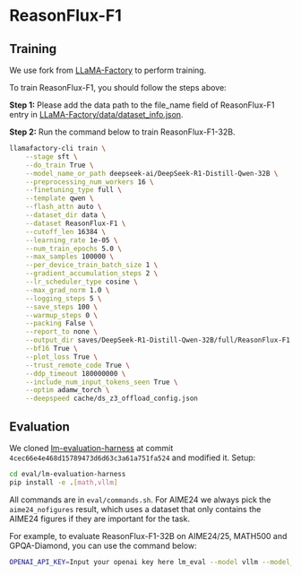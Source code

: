 # ReasonFlux-F1

## Training

We use fork from [LLaMA-Factory](https://github.com/hiyouga/LLaMA-Factory) to perform training.

To train ReasonFlux-F1, you should follow the steps above:

**Step 1:** Please add the data path to the file_name field of ReasonFlux-F1 entry in [LLaMA-Factory/data/dataset_info.json](./LLaMA-Factory/data/dataset_info.json).

**Step 2:** Run the command below to train ReasonFlux-F1-32B. 

```bash
llamafactory-cli train \
    --stage sft \
    --do_train True \
    --model_name_or_path deepseek-ai/DeepSeek-R1-Distill-Qwen-32B \
    --preprocessing_num_workers 16 \
    --finetuning_type full \
    --template qwen \
    --flash_attn auto \
    --dataset_dir data \
    --dataset ReasonFlux-F1 \
    --cutoff_len 16384 \
    --learning_rate 1e-05 \
    --num_train_epochs 5.0 \
    --max_samples 100000 \
    --per_device_train_batch_size 1 \
    --gradient_accumulation_steps 2 \
    --lr_scheduler_type cosine \
    --max_grad_norm 1.0 \
    --logging_steps 5 \
    --save_steps 100 \
    --warmup_steps 0 \
    --packing False \
    --report_to none \
    --output_dir saves/DeepSeek-R1-Distill-Qwen-32B/full/ReasonFlux-F1 \
    --bf16 True \
    --plot_loss True \
    --trust_remote_code True \
    --ddp_timeout 180000000 \
    --include_num_input_tokens_seen True \
    --optim adamw_torch \
    --deepspeed cache/ds_z3_offload_config.json
```

## Evaluation

We cloned [lm-evaluation-harness](https://github.com/EleutherAI/lm-evaluation-harness) at commit `4cec66e4e468d15789473d6d63c3a61a751fa524` and modified it. Setup:
```bash
cd eval/lm-evaluation-harness
pip install -e .[math,vllm]
```

All commands are in `eval/commands.sh`. For AIME24 we always pick the `aime24_nofigures` result, which uses a dataset that only contains the AIME24 figures if they are important for the task.

For example, to evaluate ReasonFlux-F1-32B on AIME24/25, MATH500 and GPQA-Diamond, you can use the command below:

```bash
OPENAI_API_KEY=Input your openai key here lm_eval --model vllm --model_args pretrained=Gen-verse/ReasonFlux,dtype=float32,tensor_parallel_size=8,gpu_memory_utilization=0.95 --tasks aime24_figures,aime25_nofigures,openai_math,gpqa_diamond_openai --batch_size auto --apply_chat_template --output_path ReasonFlux-F1 --log_samples --gen_kwargs "max_gen_toks=32768"
```

 